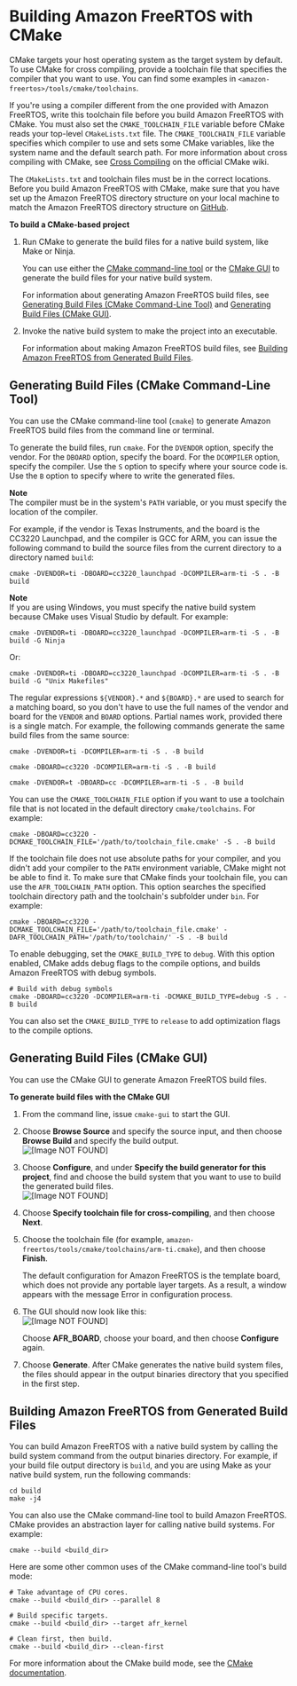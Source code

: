 # Building Amazon FreeRTOS with CMake<a name="building-cmake"></a>

CMake targets your host operating system as the target system by default\. To use CMake for cross compiling, provide a toolchain file that specifies the compiler that you want to use\. You can find some examples in `<amazon-freertos>/tools/cmake/toolchains`\.

If you're using a compiler different from the one provided with Amazon FreeRTOS, write this toolchain file before you build Amazon FreeRTOS with CMake\. You must also set the `CMAKE_TOOLCHAIN_FILE` variable before CMake reads your top\-level `CMakeLists.txt` file\. The `CMAKE_TOOLCHAIN_FILE` variable specifies which compiler to use and sets some CMake variables, like the system name and the default search path\. For more information about cross compiling with CMake, see [Cross Compiling](https://gitlab.kitware.com/cmake/community/wikis/doc/cmake/CrossCompiling) on the official CMake wiki\.

The `CMakeLists.txt` and toolchain files must be in the correct locations\. Before you build Amazon FreeRTOS with CMake, make sure that you have set up the Amazon FreeRTOS directory structure on your local machine to match the Amazon FreeRTOS directory structure on [GitHub](https://github.com/aws/amazon-freertos)\.

**To build a CMake\-based project**

1. Run CMake to generate the build files for a native build system, like Make or Ninja\.

   You can use either the [CMake command\-line tool](https://cmake.org/cmake/help/latest/manual/cmake.1.html) or the [CMake GUI](https://cmake.org/cmake/help/latest/manual/cmake-gui.1.html) to generate the build files for your native build system\.

   For information about generating Amazon FreeRTOS build files, see [Generating Build Files \(CMake Command\-Line Tool\)](#cmake-gen-cli) and [Generating Build Files \(CMake GUI\)](#cmake-gen-gui)\.

1. Invoke the native build system to make the project into an executable\.

   For information about making Amazon FreeRTOS build files, see [Building Amazon FreeRTOS from Generated Build Files](#cmake-build)\.

## Generating Build Files \(CMake Command\-Line Tool\)<a name="cmake-gen-cli"></a>

You can use the CMake command\-line tool \(`cmake`\) to generate Amazon FreeRTOS build files from the command line or terminal\.

To generate the build files, run `cmake`\. For the `DVENDOR` option, specify the vendor\. For the `DBOARD` option, specify the board\. For the `DCOMPILER` option, specify the compiler\. Use the `S` option to specify where your source code is\. Use the `B` option to specify where to write the generated files\.

**Note**  
The compiler must be in the system's `PATH` variable, or you must specify the location of the compiler\.

For example, if the vendor is Texas Instruments, and the board is the CC3220 Launchpad, and the compiler is GCC for ARM, you can issue the following command to build the source files from the current directory to a directory named `build`:

```
cmake -DVENDOR=ti -DBOARD=cc3220_launchpad -DCOMPILER=arm-ti -S . -B build
```

**Note**  
If you are using Windows, you must specify the native build system because CMake uses Visual Studio by default\. For example:  

```
cmake -DVENDOR=ti -DBOARD=cc3220_launchpad -DCOMPILER=arm-ti -S . -B build -G Ninja
```
Or:  

```
cmake -DVENDOR=ti -DBOARD=cc3220_launchpad -DCOMPILER=arm-ti -S . -B build -G "Unix Makefiles"
```

The regular expressions `${VENDOR}.*` and `${BOARD}.*` are used to search for a matching board, so you don't have to use the full names of the vendor and board for the `VENDOR` and `BOARD` options\. Partial names work, provided there is a single match\. For example, the following commands generate the same build files from the same source:

```
cmake -DVENDOR=ti -DCOMPILER=arm-ti -S . -B build
```

```
cmake -DBOARD=cc3220 -DCOMPILER=arm-ti -S . -B build
```

```
cmake -DVENDOR=t -DBOARD=cc -DCOMPILER=arm-ti -S . -B build
```

You can use the `CMAKE_TOOLCHAIN_FILE` option if you want to use a toolchain file that is not located in the default directory `cmake/toolchains`\. For example:

```
cmake -DBOARD=cc3220 -DCMAKE_TOOLCHAIN_FILE='/path/to/toolchain_file.cmake' -S . -B build
```

If the toolchain file does not use absolute paths for your compiler, and you didn't add your compiler to the `PATH` environment variable, CMake might not be able to find it\. To make sure that CMake finds your toolchain file, you can use the `AFR_TOOLCHAIN_PATH` option\. This option searches the specified toolchain directory path and the toolchain's subfolder under `bin`\. For example:

```
cmake -DBOARD=cc3220 -DCMAKE_TOOLCHAIN_FILE='/path/to/toolchain_file.cmake' -DAFR_TOOLCHAIN_PATH='/path/to/toolchain/' -S . -B build
```

To enable debugging, set the `CMAKE_BUILD_TYPE` to `debug`\. With this option enabled, CMake adds debug flags to the compile options, and builds Amazon FreeRTOS with debug symbols\.

```
# Build with debug symbols
cmake -DBOARD=cc3220 -DCOMPILER=arm-ti -DCMAKE_BUILD_TYPE=debug -S . -B build
```

You can also set the `CMAKE_BUILD_TYPE` to `release` to add optimization flags to the compile options\.

## Generating Build Files \(CMake GUI\)<a name="cmake-gen-gui"></a>

You can use the CMake GUI to generate Amazon FreeRTOS build files\.

**To generate build files with the CMake GUI**

1. From the command line, issue `cmake-gui` to start the GUI\.

1. Choose **Browse Source** and specify the source input, and then choose **Browse Build** and specify the build output\.  
![\[Image NOT FOUND\]](http://docs.aws.amazon.com/freertos/latest/qualificationguide/images/cmake-gui1.png)

1. Choose **Configure**, and under **Specify the build generator for this project**, find and choose the build system that you want to use to build the generated build files\.  
![\[Image NOT FOUND\]](http://docs.aws.amazon.com/freertos/latest/qualificationguide/images/cmake-gui2.png)

1. Choose **Specify toolchain file for cross\-compiling**, and then choose **Next**\.

1. Choose the toolchain file \(for example, `amazon-freertos/tools/cmake/toolchains/arm-ti.cmake`\), and then choose **Finish**\.

   The default configuration for Amazon FreeRTOS is the template board, which does not provide any portable layer targets\. As a result, a window appears with the message Error in configuration process\.

1. The GUI should now look like this:  
![\[Image NOT FOUND\]](http://docs.aws.amazon.com/freertos/latest/qualificationguide/images/cmake-gui3.png)

   Choose **AFR\_BOARD**, choose your board, and then choose **Configure** again\.

1. Choose **Generate**\. After CMake generates the native build system files, the files should appear in the output binaries directory that you specified in the first step\.

## Building Amazon FreeRTOS from Generated Build Files<a name="cmake-build"></a>

You can build Amazon FreeRTOS with a native build system by calling the build system command from the output binaries directory\. For example, if your build file output directory is `build`, and you are using Make as your native build system, run the following commands:

```
cd build
make -j4
```

You can also use the CMake command\-line tool to build Amazon FreeRTOS\. CMake provides an abstraction layer for calling native build systems\. For example:

```
cmake --build <build_dir>
```

Here are some other common uses of the CMake command\-line tool's build mode:

```
# Take advantage of CPU cores.
cmake --build <build_dir> --parallel 8
```

```
# Build specific targets.
cmake --build <build_dir> --target afr_kernel
```

```
# Clean first, then build.
cmake --build <build_dir> --clean-first
```

For more information about the CMake build mode, see the [CMake documentation](https://cmake.org/cmake/help/latest/manual/cmake.1.html#build-tool-mode)\.